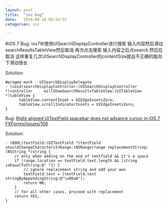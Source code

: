 ```yaml
---
layout: post
title:  "ios bug"
date:   2014-09-10 09:54:52
categories: ios

---
```


#iOS 7 
Bug: ios7中使用UISearchDisplayController进行搜索 输入内容然后滑动searchResultsTableView然后取消 再次点击搜索 输入内容之后点search 然后在取消 这样重复几次UISearchDisplayController的contentSize就会不正确的能向下滑动很长 

Solution:

```objc
#pragma mark - UISearchDisplayDelegate
- (void)searchDisplayController:(UISearchDisplayController *)controller 	willShowSearchResultsTableView:(UITableView *)tableView {
 	  tableView.contentInset = UIEdgeInsetsZero;
 	  tableView.scrollIndicatorInsets = UIEdgeInsetsZero;
}
```


Bug: [Right aligned UITextField spacebar does not advance cursor in iOS 7](http://stackoverflow.com/questions/19569688/right-aligned-uitextfield-spacebar-does-not-advance-cursor-in-ios-7)
[FXForms/issues/106](https://github.com/nicklockwood/FXForms/issues/106)

Solution:

```objc
- (BOOL)textField:(UITextField *)textField shouldChangeCharactersInRange:(NSRange)range replacementString:(NSString *)string {
    // only when adding on the end of textfield && it's a space
    if (range.location == textField.text.length && [string isEqualToString:@" "]) {
        // ignore replacement string and add your own
        textField.text = [textField.text stringByAppendingString:@"\u00a0"];
        return NO;
    }
    // for all other cases, proceed with replacement
    return YES;
}

```